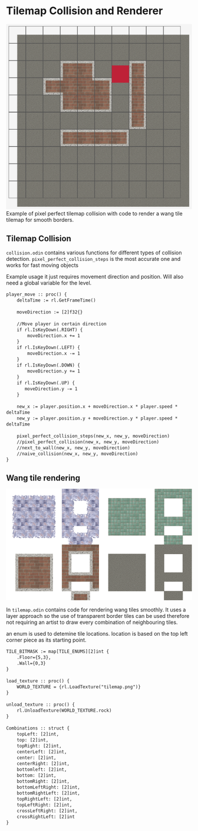 # Tilemap Collision and Renderer
![Screenshot of the path made with JPS](docs/example.png)
Example of pixel perfect tilemap collision with code to render a wang tile tilemap for smooth borders.

## Tilemap Collision
`collision.odin` contains various functions for different types of collision detection. `pixel_perfect_collision_steps` is the most accurate one and works for fast moving objects 

Example usage it just requires movement direction and position. Will also need a global variable for the level.
```odin
player_move :: proc() {
    deltaTime := rl.GetFrameTime()

    moveDirection := [2]f32{}

    //Move player in certain direction
    if rl.IsKeyDown(.RIGHT) {
        moveDirection.x += 1
    }
    if rl.IsKeyDown(.LEFT) {
        moveDirection.x -= 1
    }
    if rl.IsKeyDown(.DOWN) {
        moveDirection.y += 1
    }
    if rl.IsKeyDown(.UP) {
       moveDirection.y -= 1
    }

    new_x := player.position.x + moveDirection.x * player.speed * deltaTime
    new_y := player.position.y + moveDirection.y * player.speed * deltaTime

    pixel_perfect_collision_steps(new_x, new_y, moveDirection)
    //pixel_perfect_collision(new_x, new_y, moveDirection)
    //next_to_wall(new_x, new_y, moveDirection)
    //naive_collision(new_x, new_y, moveDirection)
}

```

## Wang tile rendering
![Screenshot of the tilemap](tilemap.png)

In `tilemap.odin` contains code for rendering wang tiles smoothly. It uses a layer approach so the use of transparent border tiles can be used therefore not requiring an artist to draw every combination of neighbouring tiles.

an enum is used to detemine tile locations. location is based on the top left corner piece as its starting point.

```odin
TILE_BITMASK := map[TILE_ENUMS][2]int {
    .Floor={5,3},
    .Wall={0,3}
}

load_texture :: proc() {
    WORLD_TEXTURE = {rl.LoadTexture("tilemap.png")}
}

unload_texture :: proc() {
    rl.UnloadTexture(WORLD_TEXTURE.rock)
}

Combinations :: struct {
    topLeft: [2]int,
    top: [2]int,
    topRight: [2]int,
    centerLeft: [2]int,
    center: [2]int,
    centerRight: [2]int,
    bottomleft: [2]int,
    bottom: [2]int,
    bottomRight: [2]int,
    bottomLeftRight: [2]int,
    bottomRightLeft: [2]int,
    topRightLeft: [2]int,
    topLeftRight: [2]int,
    crossLeftRight: [2]int,
    crossRightLeft: [2]int
}
```
